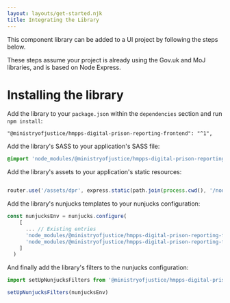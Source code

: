 ```yaml
---
layout: layouts/get-started.njk
title: Integrating the Library
---
```


This component library can be added to a UI project by following the steps below.

These steps assume your project is already using the Gov.uk and MoJ libraries, and is based on Node Express.

# Installing the library

Add the library to your `package.json` within the `dependencies` section and run `npm install`:

```
"@ministryofjustice/hmpps-digital-prison-reporting-frontend": "^1",
```

Add the library's SASS to your application's SASS file:

```scss
@import 'node_modules/@ministryofjustice/hmpps-digital-prison-reporting-frontend/dpr/all';
```

Add the library's assets to your application's static resources:

```javascript

router.use('/assets/dpr', express.static(path.join(process.cwd(), '/node_modules/@ministryofjustice/hmpps-digital-prison-reporting-frontend/dpr/assets')))
```

Add the library's nunjucks templates to your nunjucks configuration:

```javascript
const nunjucksEnv = nunjucks.configure(
    [
      ... // Existing entries 
      'node_modules/@ministryofjustice/hmpps-digital-prison-reporting-frontend/',
      'node_modules/@ministryofjustice/hmpps-digital-prison-reporting-frontend/dpr/components/',
    ]
  )
```

And finally add the library's filters to the nunjucks configuration:

```javascript
import setUpNunjucksFilters from '@ministryofjustice/hmpps-digital-prison-reporting-frontend/dpr/setUpNunjucksFilters'

setUpNunjucksFilters(nunjucksEnv)
```